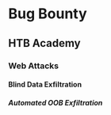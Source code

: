 # Bug Bounty
## HTB Academy
### Web Attacks
#### Blind Data Exfiltration
##### Automated OOB Exfiltration
